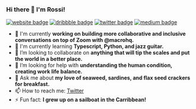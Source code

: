 ### Hi there 👋 I'm Rossi!

[![website badge](https://img.shields.io/badge/motorossi.me-gray?style=flat&logo=openlayers)](https://motorossi.me)
[![dribbble badge](https://img.shields.io/badge/@corradorossi-pink?style=flat&logo=dribbble)](https://dribbble.com/corradorossi)
[![twitter badge](https://img.shields.io/badge/@metastash-blue?style=flat&logo=twitter)](https://twitter.com/metastash)
[![medium badge](https://img.shields.io/badge/@corradorossi-black?style=flat&logo=medium)](https://medium.com/@corradorossi)

- 🔭 I'm currently **working on building more collaborative and inclusive conversations on top of Zoom with @macrohq.**
- 🌱 I'm currently learning **Typescript, Python, and jazz guitar.**  
- 👯 I’m looking to collaborate on **anything that will tip the scales and put the world in a better place.**
- 🤔 I’m looking for help with **understanding the human condition, creating work life balance.**
- 💬 Ask me about **my love of seaweed, sardines, and flax seed crackers for breakfast.**
- 📫 How to reach me: [Twitter](https://twitter.com/metastash)
- ⚡ Fun fact: **I grew up on a sailboat in the Carribbean!**
